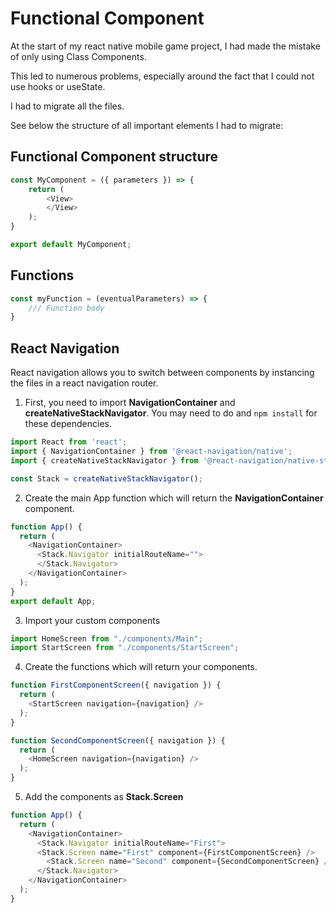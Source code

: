 # Functional Component

At the start of my react native mobile game project, I had made the mistake of only using Class Components.

This led to numerous problems, especially around the fact that I could not use hooks or useState.

I had to migrate all the files.

See below the structure of all important elements I had to migrate:

## Functional Component structure

```js
const MyComponent = ({ parameters }) => {
	return (
		<View>
		</View>
	);
}

export default MyComponent;
```

## Functions

```js
const myFunction = (eventualParameters) => {
	/// Function body
}
```

## React Navigation 

React navigation allows you to switch between components by instancing the files in a react navigation router.

1. First, you need to import **NavigationContainer** and **createNativeStackNavigator**. You may need to do and ``npm install`` for these dependencies.

```js
import React from 'react';
import { NavigationContainer } from '@react-navigation/native';
import { createNativeStackNavigator } from '@react-navigation/native-stack';

const Stack = createNativeStackNavigator();
```

2. Create the main App function which will return the **NavigationContainer** component.

```js
function App() {
  return (
    <NavigationContainer>
      <Stack.Navigator initialRouteName="">
      </Stack.Navigator>
    </NavigationContainer>
  );
}
export default App;
```

3. Import your custom components

```js
import HomeScreen from "./components/Main";
import StartScreen from "./components/StartScreen";
```

4. Create the functions which will return your components.

```js
function FirstComponentScreen({ navigation }) {
  return (
    <StartScreen navigation={navigation} />
  );
}

function SecondComponentScreen({ navigation }) {
  return (
    <HomeScreen navigation={navigation} />
  );
}
```

5. Add the components as **Stack.Screen**

```js
function App() {
  return (
    <NavigationContainer>
      <Stack.Navigator initialRouteName="First">
      <Stack.Screen name="First" component={FirstComponentScreen} />
        <Stack.Screen name="Second" component={SecondComponentScreen} />
      </Stack.Navigator>
    </NavigationContainer>
  );
}
```










